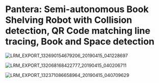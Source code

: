 # Pantera: Semi-autonomous Book Shelving Robot with Collision detection, QR Code matching line tracing, Book and Space detection 



![LRM_EXPORT_132690154679206_20190415_041228697](https://user-images.githubusercontent.com/21971681/56260235-0d76cc00-6109-11e9-82ae-dfd4e55ca2b7.jpeg)

![LRM_EXPORT_132068168422777_20190415_040206711](https://user-images.githubusercontent.com/21971681/56260283-3d25d400-6109-11e9-85b2-09339b2ab75d.jpeg)

![LRM_EXPORT_132371086658964_20190415_040709629](https://user-images.githubusercontent.com/21971681/56260324-68102800-6109-11e9-9d0f-83ca5599b620.jpeg)
